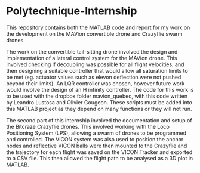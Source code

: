 # Polytechnique-Internship
This repository contains both the MATLAB code and report for my work on the development on the MAVion convertible drone and Crazyflie swarm drones. 

The work on the convertible tail-sitting drone involved the design and implementation of a lateral control system for the MAVion drone. This involved checking if decoupling was possible for all flight velocities, and then designing a suitable controller that would allow all saturation limits to be met (eg. actuator values such as elevon deflection were not pushed beyond their limits). An LQR controller was chosen, however future work would involve the design of an H infinity controller. The code for this work is to be used with the dropbox folder mavion_quebec, with this code written by Leandro Lustosa and Olivier Gougeon. These scripts must be added into this MATLAB project as they depend on many functions or they will not run. 

The second part of this internship involved the documentation and setup of the Bitcraze Crazyflie drones. This involved working with the Loco Positioning System (LPS), allowing a swarm of drones to be programmed and controlled. The VICON system was also used to position the anchor nodes and reflective VICON balls were then mounted to the Crazyflie and the trajectory for each flight was saved on the VICON Tracker and exported to a CSV file. This then allowed the flight path to be analysed as a 3D plot in MATLAB. 
